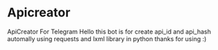 # Apicreator
ApiCreator For Telegram
Hello this bot is for create api_id and api_hash automally using requests and lxml library in python
thanks for using :)
